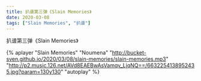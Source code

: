 ```yaml
---
title: 扒谱第三弹《Slain Memories》
date: 2020-03-08
tags: ["Slain Memories", "扒谱"]
---
```


扒谱第三弹《Slain Memories》

<!--more-->

{% aplayer "Slain Memories" "Noumena" "http://bucket-sven.github.io/2020/03/08/slain-memories/slain-memories.mp3" "http://p2.music.126.net/AVd8EAEBwAsVamqv_LjqNQ==/6632254138952435.jpg?param=130y130" "autoplay" %}
